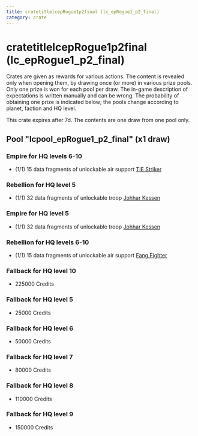 ```yaml
---
title: cratetitlelcepRogue1p2final (lc_epRogue1_p2_final)
category: crate
---
```


# cratetitlelcepRogue1p2final (lc_epRogue1_p2_final)

Crates are given as rewards for various actions. The content is revealed only when opening them, by drawing once (or more) in various prize pools. Only one prize is won for each pool per draw. The in-game description of expectations is written manually and can be wrong. The probability of obtaining one prize is indicated below; the pools change according to planet, faction and HQ level.

This crate expires after 7d. The contents are one draw from one pool only.

## Pool "lcpool_epRogue1_p2_final" (x1 draw)

### Empire for HQ levels 6-10

  * (1/1) 15 data fragments of unlockable air support [TIE Striker](AtmosMig)

### Rebellion for HQ level 5

  * (1/1) 32 data fragments of unlockable troop [Johhar Kessen](RebelJohhar)

### Empire for HQ level 5

  * (1/1) 32 data fragments of unlockable troop [Johhar Kessen](EmpireJohhar)

### Rebellion for HQ levels 6-10

  * (1/1) 15 data fragments of unlockable air support [Fang Fighter](FangFighter)

### Fallback for HQ level 10

  * 225000 Credits

### Fallback for HQ level 5

  * 25000 Credits

### Fallback for HQ level 6

  * 50000 Credits

### Fallback for HQ level 7

  * 80000 Credits

### Fallback for HQ level 8

  * 110000 Credits

### Fallback for HQ level 9

  * 150000 Credits